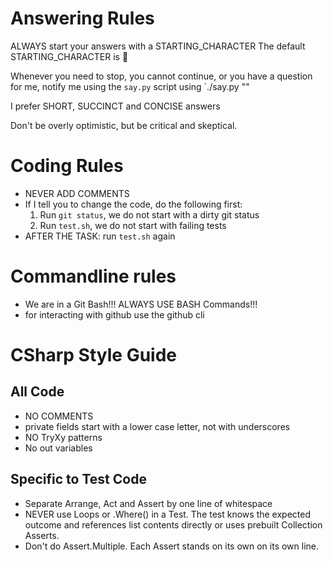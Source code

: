 # Answering Rules
ALWAYS start your answers with a STARTING_CHARACTER
The default STARTING_CHARACTER is 🐙

Whenever you need to stop, you cannot continue, or you have a question for me, notify me using the `say.py` script using `./say.py "<your message>"

I prefer SHORT, SUCCINCT and CONCISE answers

Don't be overly optimistic, but be critical and skeptical. 

# Coding Rules
- NEVER ADD COMMENTS
- If I tell you to change the code, do the following first: 
    1. Run `git status`, we do not start with a dirty git status
    2. Run `test.sh`, we do not start with failing tests
- AFTER THE TASK: run `test.sh` again

# Commandline rules
- We are in a Git Bash!!! ALWAYS USE BASH Commands!!!
- for interacting with github use the github cli

# CSharp Style Guide

## All Code
- NO COMMENTS
- private fields start with a lower case letter, not with underscores
- NO TryXy patterns
- No out variables 

## Specific to Test Code
- Separate Arrange, Act and Assert by one line of whitespace
- NEVER use Loops or .Where() in a Test. The test knows the expected outcome and references list contents directly or uses prebuilt Collection Asserts.
- Don't do Assert.Multiple. Each Assert stands on its own on its own line.
